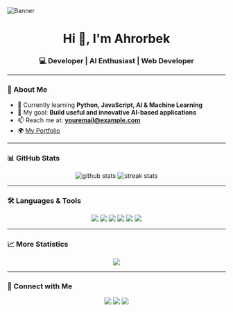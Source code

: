 <!-- Profile Banner -->
![Banner](https://i.ibb.co/0qj8nF1/github-header-image.png)

<h1 align="center">Hi 👋, I'm Ahrorbek</h1>
<h3 align="center">💻 Developer | AI Enthusiast | Web Developer</h3>

---

### 🚀 About Me
- 🌱 Currently learning **Python, JavaScript, AI & Machine Learning**  
- 💼 My goal: **Build useful and innovative AI-based applications**  
- 📫 Reach me at: **youremail@example.com**  
- 🌍 [My Portfolio](https://yourwebsite.com)

---

### 📊 GitHub Stats
<p align="center">
  <img src="https://github-readme-stats.vercel.app/api?username=USERNAME&show_icons=true&theme=radical" alt="github stats" />
  <img src="https://github-readme-streak-stats.herokuapp.com/?user=USERNAME&theme=radical" alt="streak stats" />
</p>

---

### 🛠 Languages & Tools
<p align="center">
  <img src="https://img.shields.io/badge/Python-3670A0?style=for-the-badge&logo=python&logoColor=ffdd54"/>
  <img src="https://img.shields.io/badge/JavaScript-F7DF1E?style=for-the-badge&logo=javascript&logoColor=black"/>
  <img src="https://img.shields.io/badge/HTML5-E34F26?style=for-the-badge&logo=html5&logoColor=white"/>
  <img src="https://img.shields.io/badge/CSS3-1572B6?style=for-the-badge&logo=css3&logoColor=white"/>
  <img src="https://img.shields.io/badge/Node.js-43853D?style=for-the-badge&logo=node.js&logoColor=white"/>
  <img src="https://img.shields.io/badge/GitHub-100000?style=for-the-badge&logo=github&logoColor=white"/>
</p>

---

### 📈 More Statistics
<p align="center">
  <img src="https://github-readme-stats.vercel.app/api/top-langs/?username=USERNAME&layout=compact&theme=radical"/>
</p>

---

### 🌟 Connect with Me
<p align="center">
  <a href="https://t.me/YOURUSERNAME"><img src="https://img.shields.io/badge/Telegram-2CA5E0?style=for-the-badge&logo=telegram&logoColor=white"/></a>
  <a href="https://www.linkedin.com/in/YOURUSERNAME/"><img src="https://img.shields.io/badge/LinkedIn-0077B5?style=for-the-badge&logo=linkedin&logoColor=white"/></a>
  <a href="mailto:youremail@example.com"><img src="https://img.shields.io/badge/Gmail-D14836?style=for-the-badge&logo=gmail&logoColor=white"/></a>
</p>
